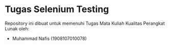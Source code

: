 # Tugas Selenium Testing

Repository ini dibuat untuk memenuhi Tugas Mata Kuliah Kualitas Perangkat Lunak oleh:
- Muhammad Nafis (1908107010078)
